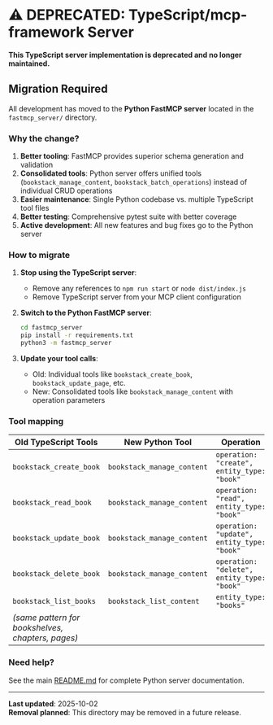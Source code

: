 # ⚠️ DEPRECATED: TypeScript/mcp-framework Server

**This TypeScript server implementation is deprecated and no longer maintained.**

## Migration Required

All development has moved to the **Python FastMCP server** located in the `fastmcp_server/` directory.

### Why the change?

1. **Better tooling**: FastMCP provides superior schema generation and validation
2. **Consolidated tools**: Python server offers unified tools (`bookstack_manage_content`, `bookstack_batch_operations`) instead of individual CRUD operations
3. **Easier maintenance**: Single Python codebase vs. multiple TypeScript tool files
4. **Better testing**: Comprehensive pytest suite with better coverage
5. **Active development**: All new features and bug fixes go to the Python server

### How to migrate

1. **Stop using the TypeScript server**:
   - Remove any references to `npm run start` or `node dist/index.js`
   - Remove TypeScript server from your MCP client configuration

2. **Switch to the Python FastMCP server**:
   ```bash
   cd fastmcp_server
   pip install -r requirements.txt
   python3 -m fastmcp_server
   ```

3. **Update your tool calls**:
   - Old: Individual tools like `bookstack_create_book`, `bookstack_update_page`, etc.
   - New: Consolidated tools like `bookstack_manage_content` with operation parameters

### Tool mapping

| Old TypeScript Tools | New Python Tool | Operation |
|---------------------|-----------------|-----------|
| `bookstack_create_book` | `bookstack_manage_content` | `operation: "create", entity_type: "book"` |
| `bookstack_read_book` | `bookstack_manage_content` | `operation: "read", entity_type: "book"` |
| `bookstack_update_book` | `bookstack_manage_content` | `operation: "update", entity_type: "book"` |
| `bookstack_delete_book` | `bookstack_manage_content` | `operation: "delete", entity_type: "book"` |
| `bookstack_list_books` | `bookstack_list_content` | `entity_type: "books"` |
| *(same pattern for bookshelves, chapters, pages)* | | |

### Need help?

See the main [README.md](../README.md) for complete Python server documentation.

---

**Last updated**: 2025-10-02  
**Removal planned**: This directory may be removed in a future release.

